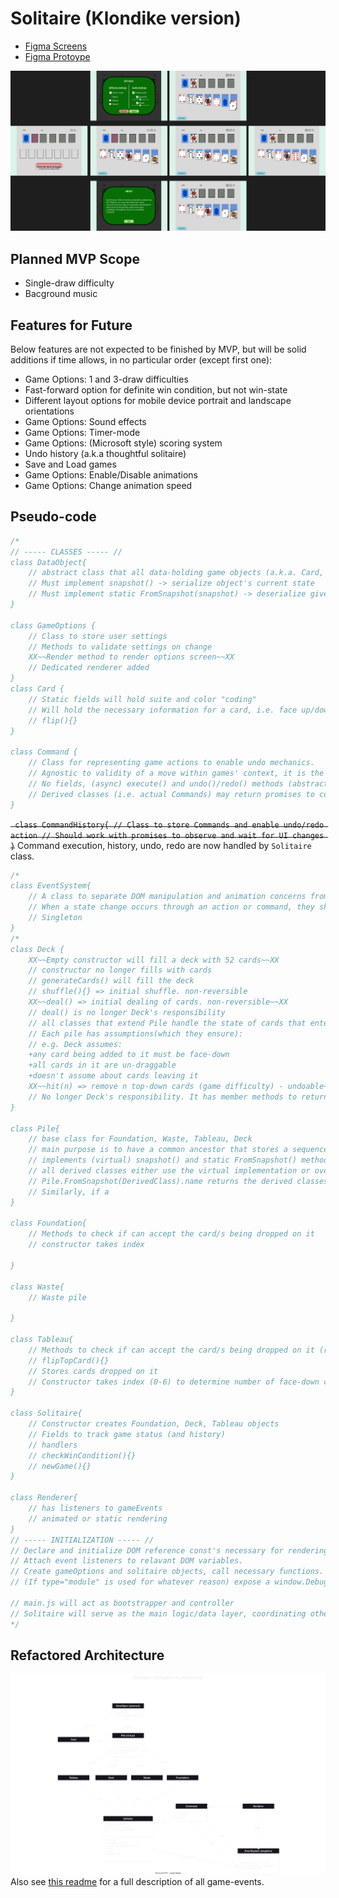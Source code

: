 # Solitaire (Klondike version)

+ [Figma Screens](https://www.figma.com/file/XcEostiwFMu5KNMkTEz4SB/Solitaire-(Klondike)-Browser-Game?type=design&node-id=0%3A1&mode=design&t=e1NEC8xCsmlnMaf9-1)
+ [Figma Protoype](https://www.figma.com/proto/XcEostiwFMu5KNMkTEz4SB/Solitaire-(Klondike)-Browser-Game?type=design&node-id=14-2&t=q113tvyCC0scQbAE-1&scaling=scale-down&page-id=0%3A1&starting-point-node-id=14%3A2&mode=design)

![screen designs](./Solitaire(Klondike)-Browser-Game.png)
## Planned MVP Scope
+ Single-draw difficulty
+ Bacground music
## Features for Future
Below features are not expected to be finished by MVP, but will be solid additions if time allows, in no particular order (except first one):
+ Game Options: 1 and 3-draw difficulties
+ Fast-forward option for definite win condition, but not win-state
+ Different layout options for mobile device portrait and landscape orientations
+ Game Options: Sound effects
+ Game Options: Timer-mode
+ Game Options: (Microsoft style) scoring system
+ Undo history (a.k.a thoughtful solitaire)
+ Save and Load games
+ Game Options: Enable/Disable animations
+ Game Options: Change animation speed
## Pseudo-code
```javascript
/*
// ----- CLASSES ----- //
class DataObject{
    // abstract class that all data-holding game objects (a.k.a. Card, Deck, Tableaux, Waste, Foundations) extend this class.
    // Must implement snapshot() -> serialize object's current state
    // Must implement static FromSnapshot(snapshot) -> deserialize given snapshot to a valid object of type
}

class GameOptions {
    // Class to store user settings
    // Methods to validate settings on change
    XX~~Render method to render options screen~~XX
    // Dedicated renderer added
}
class Card {
    // Static fields will hold suite and color "coding"
    // Will hold the necessary information for a card, i.e. face up/down, value, suite
    // flip(){}
}

class Command {
    // Class for representing game actions to enable undo mechanics.
    // Agnostic to validity of a move within games' context, it is the creating classes responsiblity to ensure a stored move is valid
    // No fields, (async) execute() and undo()/redo() methods (abstract)
    // Derived classes (i.e. actual Commands) may return promises to consider UI changes taking time
}
```
~~`
class CommandHistory{
    // Class to store Commands and enable undo/redo action
    // Should work with promises to observe and wait for UI changes
}`~~
Command execution, history, undo, redo are now handled by `Solitaire` class.
```js
/*
class EventSystem{
    // A class to separate DOM manipulation and animation concerns from game logic
    // When a state change occurs through an action or command, they should notify the event system, which will call their registered listeners for DOM manipulation
    // Singleton
}
/*
class Deck {
    XX~~Empty constructor will fill a deck with 52 cards~~XX
    // constructor no longer fills with cards
    // generateCards() will fill the deck
    // shuffle(){} => initial shuffle. non-reversible
    XX~~deal() => initial dealing of cards. non-reversible~~XX
    // deal() is no longer Deck's responsibility
    // all classes that extend Pile handle the state of cards that enter that pile, or leave that pile.
    // Each pile has assumptions(which they ensure):
    // e.g. Deck assumes: 
    +any card being added to it must be face-down
    +all cards in it are un-draggable
    +doesn't assume about cards leaving it
    XX~~hit(n) => remove n top-down cards (game difficulty) - undoable~~XX
    // No longer Deck's responsibility. It has member methods to return cards from its top, but removing and 
}

class Pile{
    // base class for Foundation, Waste, Tableau, Deck
    // main purpose is to have a common ancestor that stores a sequence of cards
    // implements (virtual) snapshot() and static FromSnapshot() methods that allow for saving the current state when passing as event data.
    // all derived classes either use the virtual implementation or override with necessary additions
    // Pile.FromSnapshot(DerivedClass).name returns the derived classes name, used by renderer.
    // Similarly, if a 
}

class Foundation{
    // Methods to check if can accept the card/s being dropped on it
    // constructor takes index

}

class Waste{
    // Waste pile

}

class Tableau{
    // Methods to check if can accept the card/s being dropped on it (reverse of foundation)
    // flipTopCard(){}
    // Stores cards dropped on it
    // Constructor takes index (0-6) to determine number of face-down cards on beginning
}

class Solitaire{
    // Constructor creates Foundation, Deck, Tableau objects
    // Fields to track game status (and history)
    // handlers
    // checkWinCondition(){}
    // newGame(){}
}

class Renderer{
    // has listeners to gameEvents
    // animated or static rendering
}
// ----- INITIALIZATION ----- //
// Declare and initialize DOM reference const's necessary for rendering of above objects
// Attach event listeners to relavant DOM variables.
// Create gameOptions and solitaire objects, call necessary functions.
// (If type="module" is used for whatever reason) expose a window.DebuggingObject to contain any functions and variables needed to interact from console

// main.js will act as bootstrapper and controller
// Solitaire will serve as the main logic/data layer, coordinating other classes with events and commands, whereas Renderer is responsible for all rendering through listening to events
*/
```
## Refactored Architecture
![software architecture](./events/architecture.drawio.svg)
Also see [this readme](./events/readme.md) for a full description of all game-events.